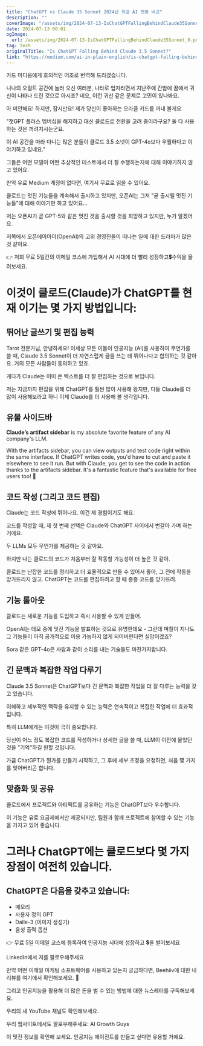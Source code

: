 ```yaml
---
title: "ChatGPT vs Claude 35 Sonnet 2024년 최강 AI 챗봇 비교"
description: ""
coverImage: "/assets/img/2024-07-13-IsChatGPTFallingBehindClaude35Sonnet_0.png"
date: 2024-07-13 00:01
ogImage: 
  url: /assets/img/2024-07-13-IsChatGPTFallingBehindClaude35Sonnet_0.png
tag: Tech
originalTitle: "Is ChatGPT Falling Behind Claude 3.5 Sonnet?"
link: "https://medium.com/ai-in-plain-english/is-chatgpt-falling-behind-claude-3-5-sonnet-702b4b4f64ae"
---
```



카드 미디움에게 호의적인 어조로 번역해 드리겠습니다.

니나의 오컬트 공간에 놀러 오신 여러분, 나타로 업자라면서 지난주에 간밤에 꿈에서 귀신이 나타나 드린 것으로 아시죠? 네요, 이런 귀신 같은 문제로 고민이 있나봐요.

아 미안해요! 하지만, 잠시만요! 제가 당신이 좋아하는 오라클 카드를 꺼내 볼게요.

"챗GPT 플러스 멤버십을 해지하고 대신 클로드로 전환을 고려 중이라구요? 둘 다 사용하는 것은 꺼려지시는군요.

이 AI 공간을 따라 다니는 많은 분들이 클로드 3.5 소넷이 GPT-4o보다 우월하다고 이야기하고 있네요."

<div class="content-ad"></div>

그들은 어떤 모델이 어떤 추상적인 테스트에서 더 잘 수행하는지에 대해 이야기하지 않고 있어요.

만약 유료 Medium 계정이 없다면, 여기서 무료로 읽을 수 있어요.

클로드는 멋진 기능들을 계속해서 출시하고 있지만, 오픈AI는 그저 "곧 출시될 멋진 기능들"에 대해 이야기만 하고 있어요...

저는 오픈AI가 곧 GPT-5와 같은 멋진 것을 출시할 것을 희망하고 있지만, 누가 알겠어요.

<div class="content-ad"></div>

저쪽에서 오픈에이아이(OpenAI)의 고위 경영진들이 떠나는 일에 대한 드라마가 많은 것 같아요.

👉 저희 무료 5일간의 이메일 코스에 가입해서 AI 시대에 더 빨리 성장하고💲수익을 올려보세요.

# 이것이 클로드(Claude)가 ChatGPT를 현재 이기는 몇 가지 방법입니다:

## 뛰어난 글쓰기 및 편집 능력

<div class="content-ad"></div>

Tarot 전문가님, 안녕하세요! 이세상 모든 이들이 인공지능 (AI)를 사용하여 무언가를 쓸 때, Claude 3.5 Sonnet이 더 자연스럽게 글을 쓰는 데 뛰어나다고 합의하는 것 같아요. 거의 모든 사람들이 동의하고 있죠.

게다가 Claude는 이미 쓴 텍스트를 더 잘 편집하는 것으로 보입니다.

저는 지금까지 편집을 위해 ChatGPT를 훨씬 많이 사용해 왔지만, 다들 Claude를 더 많이 사용해보라고 하니 이제 Claude를 더 사용해 볼 생각입니다.

## 유물 사이드바

<div class="content-ad"></div>

**Claude’s artifact sidebar** is my absolute favorite feature of any AI company's LLM.

With the artifacts sidebar, you can view outputs and test code right within the same interface. If ChatGPT writes code, you'd have to cut and paste it elsewhere to see it run. But with Claude, you get to see the code in action thanks to the artifacts sidebar. It's a fantastic feature that's available for free users too! 🌟

<div class="content-ad"></div>

## 코드 작성 (그리고 코드 편집)

Claude는 코드 작성에 뛰어나요. 이건 제 경험이기도 해요.

코드를 작성할 때, 제 첫 번째 선택은 Claude와 ChatGPT 사이에서 번갈아 가며 하는거에요.

두 LLMs 모두 무언가를 제공하는 것 같아요.

<div class="content-ad"></div>

하지만 나는 클로드의 코드가 처음부터 잘 작동할 가능성이 더 높은 것 같아.

클로드는 난잡한 코드를 정리하고 더 효율적으로 만들 수 있어서 좋아, 그 전에 작동을 망가뜨리지 않고. ChatGPT는 코드를 편집하려고 할 때 종종 코드를 망가뜨려.

## 기능 롤아웃

클로드는 새로운 기능을 도입하고 즉시 사용할 수 있게 만들어.

<div class="content-ad"></div>

OpenAI는 데모 중에 멋진 기능을 발표하는 것으로 유명한데요 - 그런데 며칠이 지나도 그 기능들이 아직 공개적으로 이용 가능하지 않게 되어버린다면 실망이겠죠?

Sora 같은 GPT-4o은 사람과 같이 소리를 내는 기술들도 마찬가지랍니다.

## 긴 문맥과 복잡한 작업 다루기

Claude 3.5 Sonnet은 ChatGPT보다 긴 문맥과 복잡한 작업을 더 잘 다루는 능력을 갖고 있습니다.

<div class="content-ad"></div>

이해하고 세부적인 맥락을 유지할 수 있는 능력은 연속적이고 복잡한 작업에 더 효과적입니다.

특히 LLM에게는 이것이 극히 중요합니다.

당신이 어느 정도 복잡한 코드를 작성하거나 상세한 글을 쓸 때, LLM이 이전에 물었던 것을 "기억"하길 원할 것입니다.

가끔 ChatGPT가 뭔가를 만들기 시작하고, 그 후에 세부 조정을 요청하면, 처음 몇 가지를 잊어버리곤 합니다.

<div class="content-ad"></div>

## 맞춤화 및 공유

클로드에서 프로젝트와 아티팩트를 공유하는 기능은 ChatGPT보다 우수합니다.

이 기능은 유료 요금제에서만 제공되지만, 팀원과 함께 프로젝트에 참여할 수 있는 기능을 가지고 있어 좋습니다.

# 그러나 ChatGPT에는 클로드보다 몇 가지 장점이 여전히 있습니다.

<div class="content-ad"></div>

## ChatGPT은 다음을 갖추고 있습니다:

- 메모리
- 사용자 정의 GPT
- Dalle-3 (이미지 생성기)
- 음성 출력 옵션

👉 무료 5일 이메일 코스에 등록하여 인공지능 시대에 성장하고 💲을 벌어보세요

LinkedIn에서 저를 팔로우해주세요

<div class="content-ad"></div>

만약 어떤 이메일 마케팅 소프트웨어를 사용하고 있는지 궁금하다면, Beehiiv에 대한 내 리뷰를 여기에서 확인해보세요. 🐝

그리고 인공지능을 활용해 더 많은 돈을 벌 수 있는 방법에 대한 뉴스레터를 구독해보세요.

우리의 새 YouTube 채널도 확인해보세요.

우리 웹사이트에서도 팔로우해주세요: AI Growth Guys

<div class="content-ad"></div>

이 멋진 정보를 확인해 보세요. 인공지능 에이전트를 만들고 싶다면 유용할 거예요.